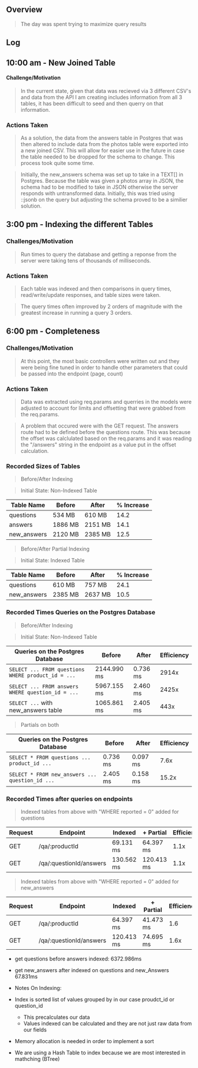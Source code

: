 ## Overview

> The day was spent trying to maximize query results

## Log

## 10:00 am - New Joined Table

#### Challenge/Motivation

> In the current state, given that data was recieved via 3 different CSV's and data from the API I am creating includes information from all 3 tables, it has been difficult to seed and then querry on that information.

### Actions Taken

> As a solution, the data from the answers table in Postgres that was then altered to include data from the photos table were exported into a new joined CSV. This will allow for easier use in the future in case the table needed to be dropped for the schema to change. This process took quite some time.

> Initially, the new_answers schema was set up to take in a TEXT[] in Postgres. Because the table was given a photos array in JSON, the schema had to be modified to take in JSON otherwise the server responds with untransformed data. Initially, this was tried using ::jsonb on the query but adjusting the schema proved to be a similier solution.

## 3:00 pm - Indexing the different Tables

### Challenges/Motivation

> Run times to query the database and getting a reponse from the server were taking tens of thousands of milliseconds.

### Actions Taken

> Each table was indexed and then comparisons in query times, read/write/update responses, and table sizes were taken.

> The query times often improved by 2 orders of magnitude with the greatest increase in running a query 3 orders.

## 6:00 pm - Completeness

### Challenges/Motivation

> At this point, the most basic controllers were written out and they were being fine tuned in order to handle other parameters that could be passed into the endpoint (page, count)

### Actions Taken

> Data was extracted using req.params and querries in the models were adjusted to account for limits and offsetting that were grabbed from the req.params. 

> A problem that occured were with the GET request. The answers route had to be defined before the questions route. This was because the offset was calclulated based on the req.params and it was reading the "/answers" string in the endpoint as a value put in the offset calculation.

### Recorded Sizes of Tables

> Before/After Indexing

> Initial State: Non-Indexed Table

| Table Name  | Before  | After   | % Increase |
| ----------- | ------- | ------- | ---------- |
| questions   | 534 MB  | 610 MB  | 14.2       |
| answers     | 1886 MB | 2151 MB | 14.1       |
| new_answers | 2120 MB | 2385 MB | 12.5       |

> Before/After Partial Indexing

> Initial State: Indexed Table

| Table Name  | Before  | After   | % Increase |
| ----------- | ------- | ------- | ---------- |
| questions   | 610 MB  | 757 MB  | 24.1       |
| new_answers | 2385 MB | 2637 MB | 10.5       |

### Recorded Times Queries on the Postgres Database

> Before/After Indexing

> Initial State: Non-Indexed Table

| Queries on the Postgres Database                   | Before      | After    | Efficiency |
| -------------------------------------------------- | ----------- | -------- | ---------- |
| `SELECT ... FROM questions WHERE product_id = ...` | 2144.990 ms | 0.736 ms | 2914x      |
| `SELECT ... FROM answers WHERE question_id = ...`  | 5967.155 ms | 2.460 ms | 2425x      |
| `SELECT ...` with new_answers table                | 1065.861 ms | 2.405 ms | 443x       |

> Partials on both

| Queries on the Postgres Database                | Before   | After    | Efficiency |
| ----------------------------------------------- | -------- | -------- | ---------- |
| `SELECT * FROM questions ... product_id ...`    | 0.736 ms | 0.097 ms | 7.6x       |
| `SELECT * FROM new_answers ... question_id ...` | 2.405 ms | 0.158 ms | 15.2x      |

### Recorded Times after queries on endpoints

> Indexed tables from above with "WHERE reported = 0" added for questions

| Request | Endpoint                | Indexed    | + Partial  | Efficiency |
| ------- | ----------------------- | ---------- | ---------- | ---------- |
| GET     | /qa/:productId          | 69.131 ms  | 64.397 ms  | 1.1x       |
| GET     | /qa/:questionId/answers | 130.562 ms | 120.413 ms | 1.1x       |

> Indexed tables from above with "WHERE reported = 0" added for new_answers

| Request | Endpoint                | Indexed    | + Partial | Efficiency |
| ------- | ----------------------- | ---------- | --------- | ---------- |
| GET     | /qa/:productId          | 64.397 ms  | 41.473 ms | 1.6        |
| GET     | /qa/:questionId/answers | 120.413 ms | 74.695 ms | 1.6x       |

- get questions before answers indexed: 6372.986ms
- get new_answers after indexed on questions and new_Answers 67.831ms


- Notes On Indexing: 
- Index is sorted list of values grouped by in our case proudct_id or question_id
  - This precalculates our data
  - Values indexed can be calculated and they are not just raw data from our fields
- Memory allocation is needed in order to implement a sort
- We are using a Hash Table to index because we are most interested in mathching (BTree)